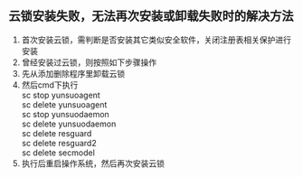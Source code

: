 ## 云锁安装失败，无法再次安装或卸载失败时的解决方法

1.  首次安装云锁，需判断是否安装其它类似安全软件，关闭注册表相关保护进行安装
2.  曾经安装过云锁，则按照如下步骤操作
3.  先从添加删除程序里卸载云锁
4.  然后cmd下执行
<br>sc stop yunsuoagent
<br>sc delete yunsuoagent
<br>sc stop yunsuodaemon
<br>sc delete yunsuodaemon
<br>sc delete resguard
<br>sc delete resguard2
<br>sc delete secmodel
5.  执行后重启操作系统，然后再次安装云锁